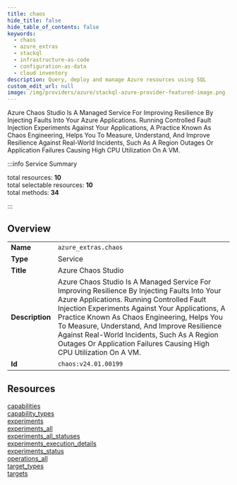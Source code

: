 ```yaml
---
title: chaos
hide_title: false
hide_table_of_contents: false
keywords:
  - chaos
  - azure_extras
  - stackql
  - infrastructure-as-code
  - configuration-as-data
  - cloud inventory
description: Query, deploy and manage Azure resources using SQL
custom_edit_url: null
image: /img/providers/azure/stackql-azure-provider-featured-image.png
---
```


Azure Chaos Studio Is A Managed Service For Improving Resilience By Injecting Faults Into Your Azure Applications. Running Controlled Fault Injection Experiments Against Your Applications, A Practice Known As Chaos Engineering, Helps You To Measure, Understand, And Improve Resilience Against Real-World Incidents, Such As A Region Outages Or Application Failures Causing High CPU Utilization On A VM.  
    
:::info Service Summary

<div class="row">
<div class="providerDocColumn">
<span>total resources:&nbsp;<b>10</b></span><br />
<span>total selectable resources:&nbsp;<b>10</b></span><br />
<span>total methods:&nbsp;<b>34</b></span><br />
</div>
</div>

:::

## Overview
<table><tbody>
<tr><td><b>Name</b></td><td><code>azure_extras.chaos</code></td></tr>
<tr><td><b>Type</b></td><td>Service</td></tr>
<tr><td><b>Title</b></td><td>Azure Chaos Studio</td></tr>
<tr><td><b>Description</b></td><td>Azure Chaos Studio Is A Managed Service For Improving Resilience By Injecting Faults Into Your Azure Applications. Running Controlled Fault Injection Experiments Against Your Applications, A Practice Known As Chaos Engineering, Helps You To Measure, Understand, And Improve Resilience Against Real-World Incidents, Such As A Region Outages Or Application Failures Causing High CPU Utilization On A VM.</td></tr>
<tr><td><b>Id</b></td><td><code>chaos:v24.01.00199</code></td></tr>
</tbody></table>

## Resources
<div class="row">
<div class="providerDocColumn">
<a href="/providers/azure_extras/chaos/capabilities/">capabilities</a><br />
<a href="/providers/azure_extras/chaos/capability_types/">capability_types</a><br />
<a href="/providers/azure_extras/chaos/experiments/">experiments</a><br />
<a href="/providers/azure_extras/chaos/experiments_all/">experiments_all</a><br />
<a href="/providers/azure_extras/chaos/experiments_all_statuses/">experiments_all_statuses</a><br />
</div>
<div class="providerDocColumn">
<a href="/providers/azure_extras/chaos/experiments_execution_details/">experiments_execution_details</a><br />
<a href="/providers/azure_extras/chaos/experiments_status/">experiments_status</a><br />
<a href="/providers/azure_extras/chaos/operations_all/">operations_all</a><br />
<a href="/providers/azure_extras/chaos/target_types/">target_types</a><br />
<a href="/providers/azure_extras/chaos/targets/">targets</a><br />
</div>
</div>
